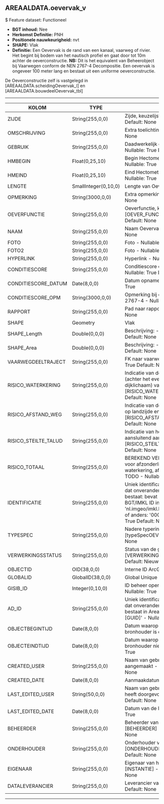 ﻿## AREAALDATA.oevervak_v

$ Feature dataset: Functioneel


* __BGT inhoud:__ Nee
* __Herkomst Definitie:__ PNH
* __Positionele nauwkeurigheid:__ nvt
* __SHAPE:__ Vlak
* __Definitie:__ Een Oevervak is de rand van een kanaal, vaarweg of rivier. Het begint bij bodem van het nautisch profiel en gaat door tot 10m achter de oeverconstructie. __NB:__ Dit is het equivalent van Beheerobject bij Vaarwegen conform de NEN 2767-4 Decompositie. Een oevervak is ongeveer 100 meter lang en bestaat uit een uniforme oeverconstructie.

De Oeverconstructie zelf is vastgelegd in [AREAALDATA.scheidingOevervak_l] en [AREAALDATA.bouwdeelOevervak_tbl]


***

|KOLOM                               |TYPE              |DEFINITIE|
|------                              |----              |-----    |
|ZIJDE                               |String(255,0,0)     |Zijde, keuzelijst [ZIJDE] - Nullable: True Default: None|
|OMSCHRIJVING                        |String(255,0,0)     |Extra toelichting - Nullable: True Default: None|
|GEBRUIK                             |String(255,0,0)     |Daadwerkelijk gebruik vd oever - Nullable: True Default: None|
|HMBEGIN                             |Float(0,25,10)      |Begin Hectometrering van Oevervak - Nullable: True|
|HMEIND                              |Float(0,25,10)      |Eind Hectometrering van Oevervak - Nullable: True|
|LENGTE                              |SmallInteger(0,10,0)|Lengte van Oevervak - Nullable: True|
|OPMERKING                           |String(3000,0,0)    |Extra opmerking - Nullable: True Default: None|
|OEVERFUNCTIE                        |String(255,0,0)     |Oeverfunctie, keuzelijst [OEVER_FUNCTIE] - Nullable: True Default: None|
|NAAM                                |String(255,0,0)     |Naam Oevervak - Nullable: True Default: None|
|FOTO                                |String(255,0,0)     |Foto - Nullable: True Default: None|
|FOTO2                               |String(255,0,0)     |Foto - Nullable: True Default: None|
|HYPERLINK                           |String(255,0,0)     |Hyperlink - Nullable: True Default: None|
|CONDITIESCORE                       |String(255,0,0)     |Conditiescore conform NEN 2767-4 - Nullable: True Default: None|
|CONDITIESCORE_DATUM                 |Date(8,0,0)         |Datum opname Conditiescore - Nullable: True|
|CONDITIESCORE_OPM                   |String(3000,0,0)    |Opmerking bij conditiescore conform NEN 2767-4 - Nullable: True Default: None|
|RAPPORT                             |String(255,0,0)     |Pad naar rapport - Nullable: True Default: None|
|SHAPE                               |Geometry            |Vlak|
|SHAPE_Length                        |Double(0,0,0)       |Beschrijving: - keuzelijst [] Nullable: True Default: None|
|SHAPE_Area                          |Double(0,0,0)       |Beschrijving: - keuzelijst [] Nullable: True Default: None|
|VAARWEGDEELTRAJECT                  |String(255,0,0)     |FK naar vaarwegdeeltraject_v - Nullable: True Default: None|
|RISICO_WATERKERING                  |String(255,0,0)     |Indicatie van de maaiveldhoogte landzijde (achter het eventuele aanwezige dijklichaam) van de kerende constructie.[RISICO_WATERKERING] - Nullable: True Default: None|
|RISICO_AFSTAND_WEG                  |String(255,0,0)     |Indicatie van de afstand tussen een weg op landzijde en de kerende constructie.[RISICO_AFSTAND_WEG] - Nullable: True Default: None|
|RISICO_STEILTE_TALUD                |String(255,0,0)     |Indicatie van het talud aan landzijde direct aansluitend aan de kerende constructie.[RISICO_STEILTE_TALUD] - Nullable: True Default: None|
|RISICO_TOTAAL                       |String(255,0,0)     |BEREKEND VELD, samenvattende waarde voor afzonderlijke risico waardes: Risico waterkering, afstand weg en steilte talud TODO - Nullable: True Default: None|
|IDENTIFICATIE                       |String(255,0,0)      |Uniek identificatienummer voor het object dat onveranderlijk is zolang het object bestaat: bevat indien van toepassing BGT/IMKL ID in format 'nl.imgeo/imkl.bronhouderscode.LokaalID' of anders: '00000'.LokaalID - Nullable: True Default: None|
|TYPESPEC                            |String(255,0,0)    |Nadere typering van het object, keuzelijst [typeSpecOEV] - Nullable: True Default: None|
|VERWERKINGSSTATUS                   |String(255,0,0)    |Status van de gegevens, keuzelijst [VERWERKINGSSTATUS] - Nullable: False Default: Nieuwl|
|OBJECTID                            |OID(38,0,0)        |Interne ID ArcGIS - Nullable: False|
|GLOBALID                            |GlobalID(38,0,0)   |Global Unique Identifier - Nullable: False|
|GISIB_ID                            |Integer(0,10,0)    |ID beheer openbare ruimte (GISIB) - Nullable: True|
|AD_ID                               |String(255,0,0)    |Uniek identificatienummer voor het object dat onveranderlijk is zolang het object bestaat in Areaaldata: in format 'AD.[GUID]' - Nullable: False Default: None|
|OBJECTBEGINTIJD                     |Date(8,0,0)        |Datum waarop het object bij de bronhouder is ontstaan - Nullable: True|
|OBJECTEINDTIJD                      |Date(8,0,0)        |Datum waarop het object bij de bronhouder niet meer geldig is - Nullable: True|
|CREATED_USER                        |String(255,0,0)    |Naam van gebruiker die de rij heeft aangemaakt - Nullable: True Default: None|
|CREATED_DATE                        |Date(8,0,0)        |Aanmaakdatum - Nullable: True|
|LAST_EDITED_USER                    |String(50,0,0)     |Naam van gebruiker die de laatste mutatie heeft doorgevoerd - Nullable: True Default: None|
|LAST_EDITED_DATE                    |Date(8,0,0)        |Datum van de laatste mutatie - Nullable: True|
|BEHEERDER                           |String(255,0,0)    |Beheerder van het object, keuzelijst [BEHEERDER] - Nullable: True Default: None|
|ONDERHOUDER                         |String(255,0,0)    |Onderhouder van het object, keuzelijst [ONDERHOUDER] - Nullable: True Default: None|
|EIGENAAR                            |String(255,0,0)    |Eigenaar van het object, keuzelijst [INSTANTIE] - Nullable: True Default: None| 
|DATALEVERANCIER                     |String(255,0,0)    |Leverancier van de data - Nullable: True Default: None|


***
